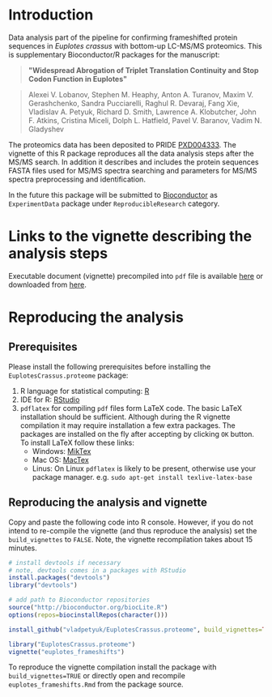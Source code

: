 # Introduction

Data analysis part of the pipeline for confirming 
frameshifted protein sequences in *Euplotes crassus* with 
bottom-up LC-MS/MS proteomics. This is supplementary
Bioconductor/R packages for the manuscript:

> **"Widespread Abrogation of Triplet Translation Continuity and 
> Stop Codon Function in Euplotes"**

> Alexei V. Lobanov, Stephen M. Heaphy, Anton A. Turanov, 
> Maxim V. Gerashchenko, Sandra Pucciarelli, Raghul R. Devaraj, 
> Fang Xie, Vladislav A. Petyuk, Richard D. Smith, 
> Lawrence A. Klobutcher, John F. Atkins, Cristina Miceli, Dolph L. Hatfield, 
> Pavel V. Baranov, Vadim N. Gladyshev

The proteomics data has been deposited to PRIDE [PXD004333](http://dx.doi.org/10.6019/PXD004333).
The vignette of this R package reproduces all the data analysis steps 
after the MS/MS search. In addition it describes and includes the
protein sequences FASTA files used for MS/MS spectra searching and
parameters for MS/MS spectra preprocessing and identification.

In the future this package will be submitted to [Bioconductor](http://www.bioconductor.org/) as `ExperimentData` package
under `ReproducibleResearch` category.

# Links to the vignette describing the analysis steps

Executable document (vignette) precompiled into `pdf` file is available
[here](https://github.com/vladpetyuk/EuplotesCrassus.proteome/blob/master/vignettes/euplotes_frameshifts.pdf) or downloaded from [here](https://github.com/vladpetyuk/EuplotesCrassus.proteome/raw/master/vignettes/euplotes_frameshifts.pdf).

# Reproducing the analysis

## Prerequisites

Please install the following prerequisites before installing the `EuplotesCrassus.proteome` package:

1. R language for statistical computing: [R](https://cloud.r-project.org/)
2. IDE for R: [RStudio](https://www.rstudio.com/products/rstudio/download/)
3. `pdflatex` for compiling `pdf` files form LaTeX code. 
    The basic LaTeX installation should be sufficient. 
    Although during the R vignette compilation
    it may require installation a few extra packages. The packages are 
    installed on the fly after accepting by clicking `OK` button. 
    To install LaTeX follow these links:
    * Windows: [MikTex](http://miktex.org/download)
    * Mac OS: [MacTex](https://tug.org/mactex/)
    * Linus: On Linux `pdflatex` is likely to be present, otherwise use
       your package manager. e.g. `sudo apt-get install texlive-latex-base`

## Reproducing the analysis and vignette

Copy and paste the following code into R console. However, 
if you do not intend to re-compile the vignette (and thus reproduce the
analysis) set the `build_vignettes` to `FALSE`. Note, the vignette
recompilation takes about 15 minutes.

```r
# install devtools if necessary
# note, devtools comes in a packages with RStudio
install.packages("devtools")
library("devtools")

# add path to Bioconductor repositories
source("http://bioconductor.org/biocLite.R")
options(repos=biocinstallRepos(character()))

install_github("vladpetyuk/EuplotesCrassus.proteome", build_vignettes=TRUE)

library("EuplotesCrassus.proteome")
vignette("euplotes_frameshifts")
```

To reproduce the vignette compilation install the package with 
`build_vignettes=TRUE` or directly open and recompile 
`euplotes_frameshifts.Rmd` from the package source.


